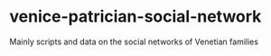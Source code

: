 # venice-patrician-social-network
Mainly scripts and data on the social networks of Venetian families
